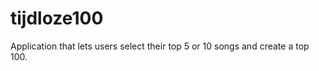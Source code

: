 tijdloze100
===========

Application that lets users select their top 5 or 10 songs and create a top 100.